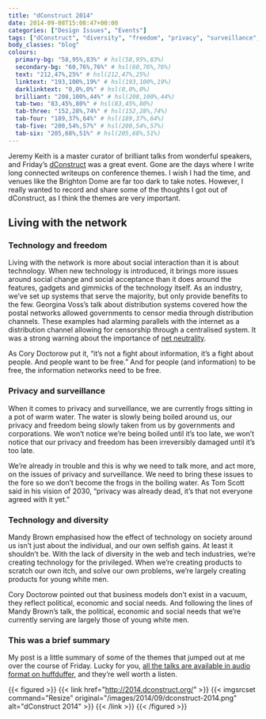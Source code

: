 ```yaml
---
title: "dConstruct 2014"
date: 2014-09-08T15:08:47+00:00
categories: ["Design Issues", "Events"]
tags: ["dConstruct", "diversity", "freedom", "privacy", "surveillance", "technology", "writeup"]
body_classes: "blog"
colours:
  primary-bg: "58,95%,83%" # hsl(58,95%,83%)
  secondary-bg: "60,76%,76%" # hsl(60,76%,76%)
  text: "212,47%,25%" # hsl(212,47%,25%)
  linktext: "193,100%,19%" # hsl(193,100%,19%)
  darklinktext: "0,0%,0%" # hsl(0,0%,0%)
  brilliant: "208,100%,44%" # hsl(208,100%,44%)
  tab-two: "83,45%,80%" # hsl(83,45%,80%)
  tab-three: "152,28%,74%" # hsl(152,28%,74%)
  tab-four: "189,37%,64%" # hsl(189,37%,64%)
  tab-five: "200,54%,57%" # hsl(200,54%,57%)
  tab-six: "205,68%,51%" # hsl(205,68%,51%)
---
```


Jeremy Keith is a master curator of brilliant talks from wonderful speakers, and Friday’s [dConstruct](http://2014.dconstruct.org/) was a great event. Gone are the days where I write long connected writeups on conference themes. I wish I had the time, and venues like the Brighton Dome are far too dark to take notes. However, I really wanted to record and share some of the thoughts I got out of dConstruct, as I think the themes are very important.

## Living with the network

### Technology and freedom

Living with the network is more about social interaction than it is about technology. When new technology is introduced, it brings more issues around social change and social acceptance than it does around the features, gadgets and gimmicks of the technology itself. As an industry, we’ve set up systems that serve the majority, but only provide benefits to the few. Georgina Voss’s talk about distribution systems covered how the postal networks allowed governments to censor media through distribution channels. These examples had alarming parallels with the internet as a distribution channel allowing for censorship through a centralised system. It was a strong warning about the importance of [net neutrality](https://www.battleforthenet.com/sept10th/).

As Cory Doctorow put it, “it’s not a fight about information, it’s a fight about people. And people want to be free.” And for people (and information) to be free, the information networks need to be free.

### Privacy and surveillance

When it comes to privacy and surveillance, we are currently frogs sitting in a pot of warm water. The water is slowly being boiled around us, our privacy and freedom being slowly taken from us by governments and corporations. We won’t notice we’re being boiled until it’s too late, we won’t notice that our privacy and freedom has been irreversibly damaged until it’s too late.

We’re already in trouble and this is why we need to talk more, and act more, on the issues of privacy and surveillance. We need to bring these issues to the fore so we don’t become the frogs in the boiling water. As Tom Scott said in his vision of 2030, “privacy was already dead, it’s that not everyone agreed with it yet.”

### Technology and diversity

Mandy Brown emphasised how the effect of technology on society around us isn’t just about the individual, and our own selfish gains. At least it shouldn’t be. With the lack of diversity in the web and tech industries, we’re creating technology for the privileged. When we’re creating products to scratch our own itch, and solve our own problems, we’re largely creating products for young white men.

Cory Doctorow pointed out that business models don’t exist in a vacuum, they reflect political, economic and social needs. And following the lines of Mandy Brown’s talk, the political, economic and social needs that we’re currently serving are largely those of young white men.

### This was a brief summary

My post is a little summary of some of the themes that jumped out at me over the course of Friday. Lucky for you, [all the talks are available in audio format on huffduffer](http://huffduffer.com/dConstruct/tags/dconstruct2014), and they’re well worth a listen.

{{< figured >}}
  {{< link href="http://2014.dconstruct.org/" >}}
  	{{< imgsrcset command="Resize" original="/images/2014/09/dconstruct-2014.png" alt="dConstruct 2014" >}}
  {{< /link >}}
{{< /figured >}}

	